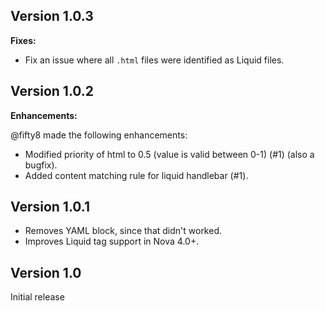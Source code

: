 ## Version 1.0.3

**Fixes:**

- Fix an issue where all `.html` files were identified as Liquid files.

## Version 1.0.2

**Enhancements:**

@fifty8 made the following enhancements:

- Modified priority of html to 0.5 (value is valid between 0-1) (#1) (also a bugfix).
- Added content matching rule for liquid handlebar (#1).

## Version 1.0.1

- Removes YAML block, since that didn't worked.
- Improves Liquid tag support in Nova 4.0+.

## Version 1.0

Initial release
